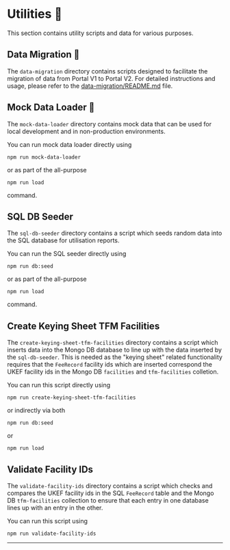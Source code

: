 # Utilities :wrench:

This section contains utility scripts and data for various purposes.

## Data Migration :arrows_counterclockwise:

The `data-migration` directory contains scripts designed to facilitate the migration of data from Portal V1 to Portal V2. For detailed instructions and usage, please refer to the [data-migration/README.md](data-migration/README.md) file.

## Mock Data Loader :page_with_curl:

The `mock-data-loader` directory contains mock data that can be used for local development and in non-production environments.

You can run mock data loader directly using

```shell
npm run mock-data-loader
```

or as part of the all-purpose

```shell
npm run load
```

command.

## SQL DB Seeder

The `sql-db-seeder` directory contains a script which seeds random data into the SQL database for utilisation reports.

You can run the SQL seeder directly using

```shell
npm run db:seed
```

or as part of the all-purpose

```shell
npm run load
```

command.

## Create Keying Sheet TFM Facilities

The `create-keying-sheet-tfm-facilities` directory contains a script which inserts data into the Mongo DB database to line up with the data inserted by the `sql-db-seeder`. This is needed as the "keying sheet" related functionality requires that the `FeeRecord` facility ids which are inserted correspond the UKEF facility ids in the Mongo DB `facilities` and `tfm-facilities` colletion.

You can run this script directly using

```shell
npm run create-keying-sheet-tfm-facilities
```

or indirectly via both

```shell
npm run db:seed
```

or

```shell
npm run load
```

## Validate Facility IDs

The `validate-facility-ids` directory contains a script which checks and compares the UKEF facility ids in the SQL `FeeRecord` table and the Mongo DB `tfm-facilities` collection to ensure that each entry in one database lines up with an entry in the other.

You can run this script using

```shell
npm run validate-facility-ids
```

---

